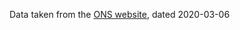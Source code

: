Data taken from the [ONS website](https://www.ons.gov.uk/peoplepopulationandcommunity/culturalidentity/sexuality/datasets/sexualidentityuk),
dated 2020-03-06
